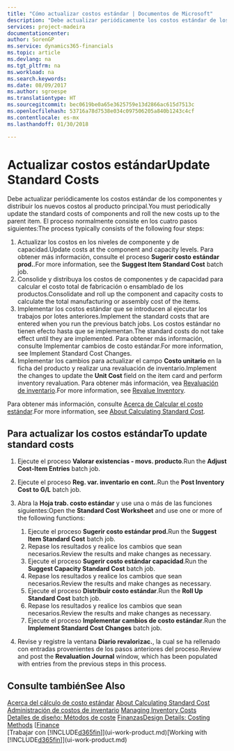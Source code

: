 ```yaml
---
title: "Cómo actualizar costos estándar | Documentos de Microsoft"
description: "Debe actualizar periódicamente los costos estándar de los componentes y distribuir los nuevos costos al producto principal."
services: project-madeira
documentationcenter: 
author: SorenGP
ms.service: dynamics365-financials
ms.topic: article
ms.devlang: na
ms.tgt_pltfrm: na
ms.workload: na
ms.search.keywords: 
ms.date: 08/09/2017
ms.author: sgroespe
ms.translationtype: HT
ms.sourcegitcommit: bec0619be0a65e3625759e13d2866ac615d7513c
ms.openlocfilehash: 53716a78d7538e034c097506205a840b1243c4cf
ms.contentlocale: es-mx
ms.lasthandoff: 01/30/2018

---
```

# <a name="update-standard-costs"></a><span data-ttu-id="c84e7-103">Actualizar costos estándar</span><span class="sxs-lookup"><span data-stu-id="c84e7-103">Update Standard Costs</span></span>
<span data-ttu-id="c84e7-104">Debe actualizar periódicamente los costos estándar de los componentes y distribuir los nuevos costos al producto principal.</span><span class="sxs-lookup"><span data-stu-id="c84e7-104">You must periodically update the standard costs of components and roll the new costs up to the parent item.</span></span> <span data-ttu-id="c84e7-105">El proceso normalmente consiste en los cuatro pasos siguientes:</span><span class="sxs-lookup"><span data-stu-id="c84e7-105">The process typically consists of the following four steps:</span></span>  

1.  <span data-ttu-id="c84e7-106">Actualizar los costos en los niveles de componente y de capacidad.</span><span class="sxs-lookup"><span data-stu-id="c84e7-106">Update costs at the component and capacity levels.</span></span> <span data-ttu-id="c84e7-107">Para obtener más información, consulte el proceso **Sugerir costo estándar prod.**.</span><span class="sxs-lookup"><span data-stu-id="c84e7-107">For more information, see the **Suggest Item Standard Cost** batch job.</span></span>  
2.  <span data-ttu-id="c84e7-108">Consolide y distribuya los costos de componentes y de capacidad para calcular el costo total de fabricación o ensamblado de los productos.</span><span class="sxs-lookup"><span data-stu-id="c84e7-108">Consolidate and roll up the component and capacity costs to calculate the total manufacturing or assembly cost of the items.</span></span>  
3.  <span data-ttu-id="c84e7-109">Implementar los costos estándar que se introducen al ejecutar los trabajos por lotes anteriores.</span><span class="sxs-lookup"><span data-stu-id="c84e7-109">Implement the standard costs that are entered when you run the previous batch jobs.</span></span> <span data-ttu-id="c84e7-110">Los costos estándar no tienen efecto hasta que se implementan.</span><span class="sxs-lookup"><span data-stu-id="c84e7-110">The standard costs do not take effect until they are implemented.</span></span> <span data-ttu-id="c84e7-111">Para obtener más información, consulte Implementar cambios de costo estándar.</span><span class="sxs-lookup"><span data-stu-id="c84e7-111">For more information, see Implement Standard Cost Changes.</span></span>  
4.  <span data-ttu-id="c84e7-112">Implementar los cambios para actualizar el campo **Costo unitario** en la ficha del producto y realizar una revaluación de inventario.</span><span class="sxs-lookup"><span data-stu-id="c84e7-112">Implement the changes to update the **Unit Cost** field on the item card and perform inventory revaluation.</span></span> <span data-ttu-id="c84e7-113">Para obtener más información, vea [Revaluación de inventario](inventory-how-revalue-inventory.md).</span><span class="sxs-lookup"><span data-stu-id="c84e7-113">For more information, see [Revalue Inventory](inventory-how-revalue-inventory.md).</span></span>  

<span data-ttu-id="c84e7-114">Para obtener más información, consulte [Acerca de Calcular el costo estándar](finance-about-calculating-standard-cost.md).</span><span class="sxs-lookup"><span data-stu-id="c84e7-114">For more information, see [About Calculating Standard Cost](finance-about-calculating-standard-cost.md).</span></span>  
## <a name="to-update-standard-costs"></a><span data-ttu-id="c84e7-115">Para actualizar los costos estándar</span><span class="sxs-lookup"><span data-stu-id="c84e7-115">To update standard costs</span></span>  
1.  <span data-ttu-id="c84e7-116">Ejecute el proceso **Valorar existencias - movs. producto**.</span><span class="sxs-lookup"><span data-stu-id="c84e7-116">Run the **Adjust Cost-Item Entries** batch job.</span></span>  
2.  <span data-ttu-id="c84e7-117">Ejecute el proceso **Reg. var. inventario en cont.**.</span><span class="sxs-lookup"><span data-stu-id="c84e7-117">Run the **Post Inventory Cost to G/L** batch job.</span></span>  
3.  <span data-ttu-id="c84e7-118">Abra la **Hoja trab. costo estándar** y use una o más de las funciones siguientes:</span><span class="sxs-lookup"><span data-stu-id="c84e7-118">Open the **Standard Cost Worksheet** and use one or more of the following functions:</span></span>  

    1.  <span data-ttu-id="c84e7-119">Ejecute el proceso **Sugerir costo estándar prod.**</span><span class="sxs-lookup"><span data-stu-id="c84e7-119">Run the **Suggest Item Standard Cost** batch job.</span></span>  
    2.  <span data-ttu-id="c84e7-120">Repase los resultados y realice los cambios que sean necesarios.</span><span class="sxs-lookup"><span data-stu-id="c84e7-120">Review the results and make changes as necessary.</span></span>  
    3.  <span data-ttu-id="c84e7-121">Ejecute el proceso **Sugerir costo estándar capacidad**.</span><span class="sxs-lookup"><span data-stu-id="c84e7-121">Run the **Suggest Capacity Standard Cost** batch job.</span></span>  
    4.  <span data-ttu-id="c84e7-122">Repase los resultados y realice los cambios que sean necesarios.</span><span class="sxs-lookup"><span data-stu-id="c84e7-122">Review the results and make changes as necessary.</span></span>
    5. <span data-ttu-id="c84e7-123">Ejecute el proceso **Distribuir costo estándar**.</span><span class="sxs-lookup"><span data-stu-id="c84e7-123">Run the **Roll Up Standard Cost** batch job.</span></span>
    6.  <span data-ttu-id="c84e7-124">Repase los resultados y realice los cambios que sean necesarios.</span><span class="sxs-lookup"><span data-stu-id="c84e7-124">Review the results and make changes as necessary.</span></span>
    7.  <span data-ttu-id="c84e7-125">Ejecute el proceso **Implementar cambios de costo estándar**.</span><span class="sxs-lookup"><span data-stu-id="c84e7-125">Run the **Implement Standard Cost Changes** batch job.</span></span>  
4.  <span data-ttu-id="c84e7-126">Revise y registre la ventana **Diario revalorizac.**, la cual se ha rellenado con entradas provenientes de los pasos anteriores del proceso.</span><span class="sxs-lookup"><span data-stu-id="c84e7-126">Review and post the **Revaluation Journal** window, which has been populated with entries from the previous steps in this process.</span></span>  

## <a name="see-also"></a><span data-ttu-id="c84e7-127">Consulte también</span><span class="sxs-lookup"><span data-stu-id="c84e7-127">See Also</span></span>  
 <span data-ttu-id="c84e7-128">[Acerca del cálculo de costo estándar](finance-about-calculating-standard-cost.md) </span><span class="sxs-lookup"><span data-stu-id="c84e7-128">[About Calculating Standard Cost](finance-about-calculating-standard-cost.md) </span></span>  
 <span data-ttu-id="c84e7-129">[Administración de costos de inventario](finance-manage-inventory-costs.md) </span><span class="sxs-lookup"><span data-stu-id="c84e7-129">[Managing Inventory Costs](finance-manage-inventory-costs.md) </span></span>  
 <span data-ttu-id="c84e7-130">[Detalles de diseño: Métodos de coste](design-details-costing-methods.md) [Finanzas](finance.md)</span><span class="sxs-lookup"><span data-stu-id="c84e7-130">[Design Details: Costing Methods](design-details-costing-methods.md) [[Finance](finance.md)</span></span>  
 <span data-ttu-id="c84e7-131">[Trabajar con [!INCLUDE[d365fin](includes/d365fin_md.md)]](ui-work-product.md)</span><span class="sxs-lookup"><span data-stu-id="c84e7-131">[Working with [!INCLUDE[d365fin](includes/d365fin_md.md)]](ui-work-product.md)</span></span>  


